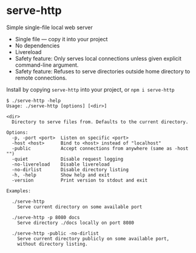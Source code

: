 # serve-http

Simple single-file local web server

- Single file — copy it into your project
- No dependencies
- Livereload
- Safety feature: Only serves local connections unless given explicit command-line argument.
- Safety feature: Refuses to serve directories outside home directory to remote connections.

Install by copying `serve-http` into your project, or `npm i serve-http`

```
$ ./serve-http -help
Usage: ./serve-http [options] [<dir>]

<dir>
  Directory to serve files from. Defaults to the current directory.

Options:
  -p, -port <port>  Listen on specific <port>
  -host <host>      Bind to <host> instead of "localhost"
  -public           Accept connections from anywhere (same as -host "")
  -quiet            Disable request logging
  -no-livereload    Disable livereload
  -no-dirlist       Disable directory listing
  -h, -help         Show help and exit
  -version          Print version to stdout and exit

Examples:

  ./serve-http
    Serve current directory on some available port

  ./serve-http -p 8080 docs
    Serve directory ./docs locally on port 8080

  ./serve-http -public -no-dirlist
    Serve current directory publicly on some available port,
    without directory listing.

```

